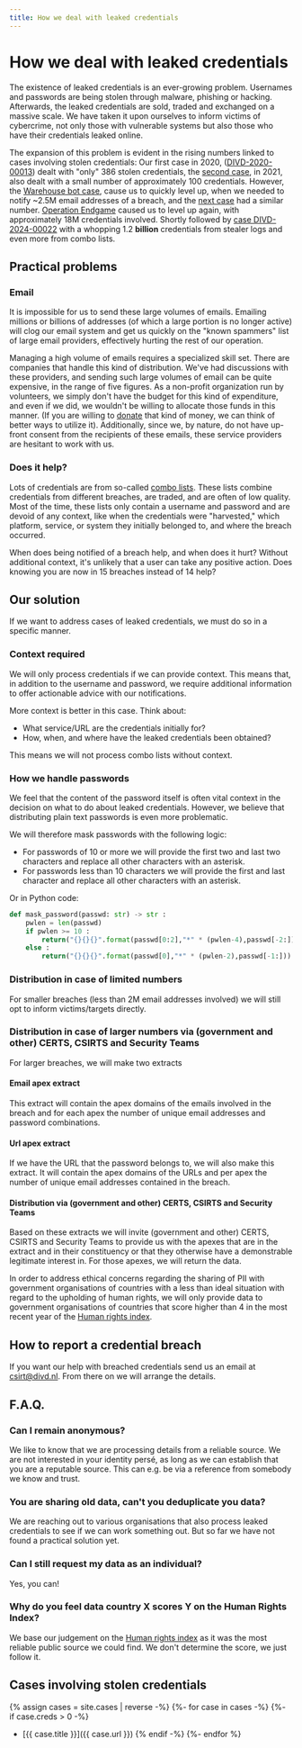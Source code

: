 ```yaml
---
title: How we deal with leaked credentials
---
```

# How we deal with leaked credentials

The existence of leaked credentials is an ever-growing problem. Usernames and passwords are being stolen through malware, phishing or hacking. Afterwards, the leaked credentials are sold, traded and exchanged on a massive scale. We have taken it upon ourselves to inform victims of cybercrime, not only those with vulnerable systems but also those who have their credentials leaked online.

The expansion of this problem is evident in the rising numbers linked to cases involving stolen credentials:
Our first case in 2020, ([DIVD-2020-00013](/DIVD-2020-00013)) dealt with "only" 386 stolen credentials, the [second case](/DIVD-2021-00004), in 2021, also dealt with a small number of approximately 100 credentials. However, the [Warehouse bot case](/DIVD-2021-00012), cause us to quickly level up, when we needed to notify ~2.5M email addresses of a breach, and the [next case](/DIVD-2021-00015) had a similar number.
[Operation Endgame](/DIVD-2024-00019) caused us to level up again, with approximately 18M credentials involved. Shortly followed by [case DIVD-2024-00022](/DIVD-2024-00022) with a whopping 1.2 **billion** credentials from stealer logs and even more from combo lists.

## Practical problems

### Email

It is impossible for us to send these large volumes of emails. Emailing millions or billions of addresses (of which a large portion is no longer active) will clog our email system and get us quickly on the "known spammers" list of large email providers, effectively hurting the rest of our operation.

Managing a high volume of emails requires a specialized skill set. There are companies that handle this kind of distribution. We've had discussions with these providers, and sending such large volumes of email can be quite expensive, in the range of five figures. As a non-profit organization run by volunteers, we simply don't have the budget for this kind of expenditure, and even if we did, we wouldn't be willing to allocate those funds in this manner. (If you are willing to [donate](https://www.divd.nl/donate) that kind of money, we can think of better ways to utilize it). Additionally, since we, by nature, do not have up-front consent from the recipients of these emails, these service providers are hesitant to work with us.

### Does it help?

Lots of credentials are from so-called [combo lists](https://scirge.com/glossary/combo-list). These lists combine credentials from different breaches, are traded, and are often of low quality. Most of the time, these lists only contain a username and password and are devoid of any context, like when the credentials were "harvested," which platform, service, or system they initially belonged to, and where the breach occurred.

When does being notified of a breach help, and when does it hurt? Without additional context, it's unlikely that a user can take any positive action. Does knowing you are now in 15 breaches instead of 14 help?

## Our solution

If we want to address cases of leaked credentials, we must do so in a specific manner.

### Context required

We will only process credentials if we can provide context. This means that, in addition to the username and password, we require additional information to offer actionable advice with our notifications.

More context is better in this case. Think about:
* What service/URL are the credentials initially for?
* How, when, and where have the leaked credentials been obtained?

This means we will not process combo lists without context.

### How we handle passwords

We feel that the content of the password itself is often vital context in the decision on what to do about leaked credentials. However, we believe that distributing plain text passwords is even more problematic. 

We will therefore mask passwords with the following logic:
* For passwords of 10 or more we will provide the first two and last two characters and replace all other characters with an asterisk.
* For passwords less than 10 characters we will provide the first and last character and replace all other characters with an asterisk.

Or in Python code:

```python
def mask_password(passwd: str) -> str :
    pwlen = len(passwd)
    if pwlen >= 10 :
        return("{}{}{}".format(passwd[0:2],"*" * (pwlen-4),passwd[-2:]))
    else :
        return("{}{}{}".format(passwd[0],"*" * (pwlen-2),passwd[-1:]))
```

### Distribution in case of limited numbers

For smaller breaches (less than 2M email addresses involved) we will still opt to inform victims/targets directly.

### Distribution in case of larger numbers via (government and other) CERTS, CSIRTS and Security Teams

For larger breaches, we will make two extracts

#### Email apex extract

This extract will contain the apex domains of the emails involved in the breach and for each apex the number of unique email addresses and password combinations.

#### Url apex extract

If we have the URL that the password belongs to, we will also make this extract. It will contain the apex domains of the URLs and per apex the number of unique email addresses contained in the breach.

#### Distribution via (government and other) CERTS, CSIRTS and Security Teams

Based on these extracts we will invite (government and other) CERTS, CSIRTS and Security Teams to provide us with the apexes that are in the extract and in their constituency or that they otherwise have a demonstrable legitimate interest in. For those apexes, we will return the data.

In order to address ethical concerns regarding the sharing of PII with government organisations of countries with a less than ideal situation with regard to the upholding of human rights, we will only provide data to government organisations of countries that score higher than 4 in the most recent year of the [Human rights index](https://ourworldindata.org/grapher/human-rights-index-vdem).

## How to report a credential breach

If you want our help with breached credentials send us an email at csirt@divd.nl. From there on we will arrange the details.

## F.A.Q.

### Can I remain anonymous?

We like to know that we are processing details from a reliable source. We are not interested in your identity persé, as long as we can establish that you are a reputable source. This can e.g. be via a reference from somebody we know and trust.

### You are sharing old data, can't you deduplicate you data?

We are reaching out to various organisations that also process leaked credentials to see if we can work something out. But so far we have not found a practical solution yet.

### Can I still request my data as an individual?

Yes, you can!

### Why do you feel data country X scores Y on the Human Rights Index?

We base our judgement on the [Human rights index](https://ourworldindata.org/grapher/human-rights-index-vdem) as it was the most reliable public source we could find. We don't determine the score, we just follow it.

## Cases involving stolen credentials
{% assign cases = site.cases | reverse -%}
{%- for case in cases -%}
{%- if case.creds > 0 -%}
* [{{ case.title }}]({{ case.url }})
{% endif -%}
{%- endfor %}


